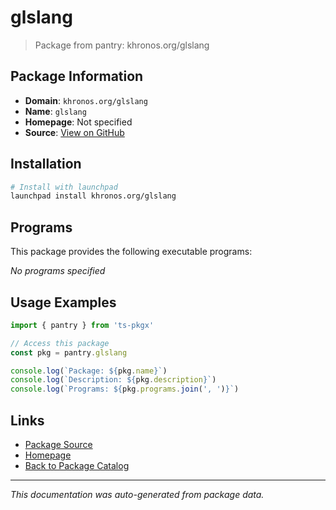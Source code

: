 # glslang

> Package from pantry: khronos.org/glslang

## Package Information

- **Domain**: `khronos.org/glslang`
- **Name**: `glslang`
- **Homepage**: Not specified
- **Source**: [View on GitHub](https://github.com/pkgxdev/pantry/tree/main/projects/khronos.org/glslang/package.yml)

## Installation

```bash
# Install with launchpad
launchpad install khronos.org/glslang
```

## Programs

This package provides the following executable programs:

*No programs specified*

## Usage Examples

```typescript
import { pantry } from 'ts-pkgx'

// Access this package
const pkg = pantry.glslang

console.log(`Package: ${pkg.name}`)
console.log(`Description: ${pkg.description}`)
console.log(`Programs: ${pkg.programs.join(', ')}`)
```

## Links

- [Package Source](https://github.com/pkgxdev/pantry/tree/main/projects/khronos.org/glslang/package.yml)
- [Homepage](#)
- [Back to Package Catalog](../../../package-catalog.md)

---

*This documentation was auto-generated from package data.*

